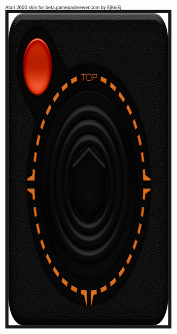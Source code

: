 <p align="left">
Atari 2600 skin for beta.gamepadviewer.com by EjKejEj
<img src="https://github.com/EjKejEj/Gamepad-Viewer-skins/blob/main/Atari2600/atari2600.png" width="984" height="984" border="10"/>
</p>
